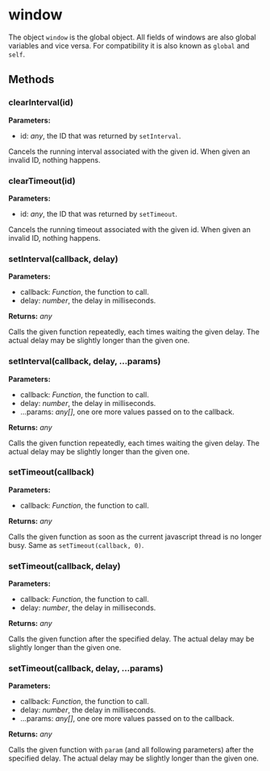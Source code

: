 # window
The object `window` is the global object. All fields of windows are also global variables and vice versa. For compatibility it is also known as `global` and `self`.

## Methods
### clearInterval(id)


**Parameters:** 

- id: *any*, the ID that was returned by `setInterval`.

Cancels the running interval associated with the given id. When given an invalid ID, nothing happens.

### clearTimeout(id)


**Parameters:** 

- id: *any*, the ID that was returned by `setTimeout`.

Cancels the running timeout associated with the given id. When given an invalid ID, nothing happens.

### setInterval(callback, delay)


**Parameters:** 

- callback: *Function*, the function to call.
- delay: *number*, the delay in milliseconds.

**Returns:** *any*

Calls the given function repeatedly, each times waiting the given delay. The actual delay may be slightly longer than the given one.

### setInterval(callback, delay, ...params)


**Parameters:** 

- callback: *Function*, the function to call.
- delay: *number*, the delay in milliseconds.
- ...params: *any[]*, one ore more values passed on to the callback.

**Returns:** *any*

Calls the given function repeatedly, each times waiting the given delay. The actual delay may be slightly longer than the given one.

### setTimeout(callback)


**Parameters:** 

- callback: *Function*, the function to call.

**Returns:** *any*

Calls the given function as soon as the current javascript thread is no longer busy. Same as `setTimeout(callback, 0)`.

### setTimeout(callback, delay)


**Parameters:** 

- callback: *Function*, the function to call.
- delay: *number*, the delay in milliseconds.

**Returns:** *any*

Calls the given function after the specified delay. The actual delay may be slightly longer than the given one.

### setTimeout(callback, delay, ...params)


**Parameters:** 

- callback: *Function*, the function to call.
- delay: *number*, the delay in milliseconds.
- ...params: *any[]*, one ore more values passed on to the callback.

**Returns:** *any*

Calls the given function with `param` (and all following parameters) after the specified delay. The actual delay may be slightly longer than the given one.


